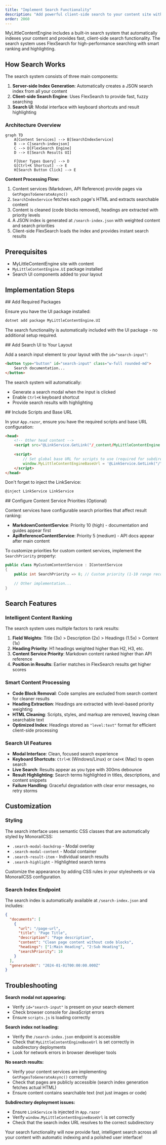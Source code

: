 ```yaml
---
title: "Implement Search Functionality"
description: "Add powerful client-side search to your content site with built-in indexing and FlexSearch"
order: 2060
---
```


MyLittleContentEngine includes a built-in search system that automatically indexes your content and provides fast, client-side search functionality. The search system uses FlexSearch for high-performance searching with smart ranking and highlighting.

## How Search Works

The search system consists of three main components:

1. **Server-side Index Generation**: Automatically creates a JSON search index from all your content
2. **Client-side Search Engine**: Uses FlexSearch to provide fast, fuzzy searching
3. **Search UI**: Modal interface with keyboard shortcuts and result highlighting

### Architecture Overview

```mermaid
graph TD
    A[Content Services] --> B[SearchIndexService]
    B --> C[search-indexjson]
    C --> D[FlexSearch Engine]
    D --> E[Search Results UI]
    
    F[User Types Query] --> D
    G[Ctrl+K Shortcut] --> E
    H[Search Button Click] --> E
```

**Content Processing Flow:**
1. Content services (Markdown, API Reference) provide pages via `GetPagesToGenerateAsync()`
2. `SearchIndexService` fetches each page's HTML and extracts searchable content
3. Content is cleaned (code blocks removed), headings are extracted with priority levels
4. A JSON index is generated at `/search-index.json` with weighted content and search priorities
5. Client-side FlexSearch loads the index and provides instant search results

## Prerequisites

- MyLittleContentEngine site with content
- `MyLittleContentEngine.UI` package installed
- Search UI components added to your layout

## Implementation Steps

<Steps>
<Step stepNumber="1">
## Add Required Packages

Ensure you have the UI package installed:

```bash
dotnet add package MyLittleContentEngine.UI
```

The search functionality is automatically included with the UI package - no additional setup required.
</Step>

<Step stepNumber="2">
## Add Search UI to Your Layout

Add a search input element to your layout with the `id="search-input"`:

```html
<button type="button" id="search-input" class="w-full rounded-md">
    Search documentation...
</button>

```

The search system will automatically:
- Generate a search modal when the input is clicked
- Enable `Ctrl+K` keyboard shortcut
- Provide search results with highlighting
</Step>

<Step stepNumber="3">
## Include Scripts and Base URL

In your `App.razor`, ensure you have the required scripts and base URL configuration:

```html
<head>
    <!-- Other head content -->
    <script src="@LinkService.GetLink("/_content/MyLittleContentEngine.UI/scripts.js")" defer></script>
    
    <script>
        // Set global base URL for scripts to use (required for subdirectory deployments)
        window.MyLittleContentEngineBaseUrl = '@LinkService.GetLink("/")';
    </script>
</head>
```

Don't forget to inject the LinkService:

```csharp
@inject LinkService LinkService
```
</Step>

<Step stepNumber="4">
## Configure Content Service Priorities (Optional)

Content services have configurable search priorities that affect result ranking:

- **MarkdownContentService**: Priority 10 (high) - documentation and guides appear first
- **ApiReferenceContentService**: Priority 5 (medium) - API docs appear after main content

To customize priorities for custom content services, implement the `SearchPriority` property:

```csharp
public class MyCustomContentService : IContentService
{
    public int SearchPriority => 8; // Custom priority (1-10 range recommended)
    
    // Other implementation...
}
```
</Step>
</Steps>

## Search Features

### Intelligent Content Ranking

The search system uses multiple factors to rank results:

1. **Field Weights**: Title (3x) > Description (2x) > Headings (1.5x) > Content (1x)
2. **Heading Priority**: H1 headings weighted higher than H2, H3, etc.
3. **Content Service Priority**: Markdown content ranked higher than API reference
4. **Position in Results**: Earlier matches in FlexSearch results get higher scores

### Smart Content Processing

- **Code Block Removal**: Code samples are excluded from search content for cleaner results
- **Heading Extraction**: Headings are extracted with level-based priority weighting
- **HTML Cleaning**: Scripts, styles, and markup are removed, leaving clean searchable text
- **Optimized Index**: Headings stored as `"level:text"` format for efficient client-side processing

### Search UI Features

- **Modal Interface**: Clean, focused search experience
- **Keyboard Shortcuts**: `Ctrl+K` (Windows/Linux) or `Cmd+K` (Mac) to open search
- **Live Search**: Results appear as you type with 300ms debounce
- **Result Highlighting**: Search terms highlighted in titles, descriptions, and content snippets
- **Failure Handling**: Graceful degradation with clear error messages, no retry storms

## Customization

### Styling

The search interface uses semantic CSS classes that are automatically styled by MonorailCSS:

- `.search-modal-backdrop` - Modal overlay
- `.search-modal-content` - Modal container
- `.search-result-item` - Individual search results
- `.search-highlight` - Highlighted search terms

Customize the appearance by adding CSS rules in your stylesheets or via MonorailCSS configuration.

### Search Index Endpoint

The search index is automatically available at `/search-index.json` and includes:

```json
{
  "documents": [
    {
      "url": "/page-url",
      "title": "Page Title", 
      "description": "Page description",
      "content": "Clean page content without code blocks",
      "headings": ["1:Main Heading", "2:Sub Heading"],
      "searchPriority": 10
    }
  ],
  "generatedAt": "2024-01-01T00:00:00.000Z"
}
```

## Troubleshooting

**Search modal not appearing:**
- Verify `id="search-input"` is present on your search element
- Check browser console for JavaScript errors
- Ensure `scripts.js` is loading correctly

**Search index not loading:**
- Verify the `/search-index.json` endpoint is accessible
- Check that `MyLittleContentEngineBaseUrl` is set correctly in subdirectory deployments
- Look for network errors in browser developer tools

**No search results:**
- Verify your content services are implementing `GetPagesToGenerateAsync()` correctly
- Check that pages are publicly accessible (search index generation fetches actual HTML)
- Ensure content contains searchable text (not just images or code)

**Subdirectory deployment issues:**
- Ensure `LinkService` is injected in `App.razor` 
- Verify `window.MyLittleContentEngineBaseUrl` is set correctly
- Check that the search index URL resolves to the correct subdirectory

Your search functionality will now provide fast, intelligent search across all your content with automatic indexing and a polished user interface!
